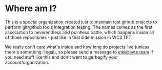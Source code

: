 # Where am I?

This is a special organization created just to maintain test
github projects to perform git/github tools integration testing.
The names comes as the first association to neverendless and 
pointless battle, which happens inside all of those
repositories - just like in that side mission in WC3 TFT.

We really don't care what's inside and how long do projects live 
(unless there's something illegal), so please send a message to 
etki@ayte.team if you need stuff like this and don't want to 
garbagify your account/organization.
